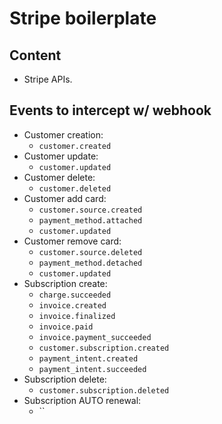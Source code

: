 # Stripe boilerplate

## Content
- Stripe APIs.

## Events to intercept w/ webhook
- Customer creation:
    - `customer.created`
- Customer update:
    - `customer.updated`
- Customer delete:
    - `customer.deleted`
- Customer add card:
    - `customer.source.created`
    - `payment_method.attached`
    - `customer.updated`
- Customer remove card:
    - `customer.source.deleted`
    - `payment_method.detached`
    - `customer.updated`
- Subscription create:
    - `charge.succeeded`
    - `invoice.created`
    - `invoice.finalized`
    - `invoice.paid`
    - `invoice.payment_succeeded`
    - `customer.subscription.created`
    - `payment_intent.created`
    - `payment_intent.succeeded`
- Subscription delete:
    - `customer.subscription.deleted`
- Subscription AUTO renewal:
    - ``